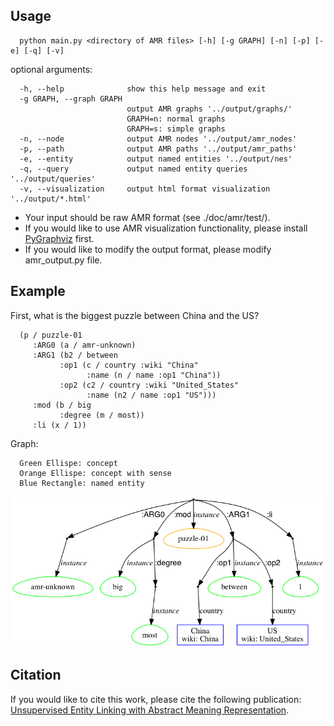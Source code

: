 ## Usage

      python main.py <directory of AMR files> [-h] [-g GRAPH] [-n] [-p] [-e] [-q] [-v]



optional arguments:

      -h, --help              show this help message and exit
      -g GRAPH, --graph GRAPH
                              output AMR graphs '../output/graphs/' 
                              GRAPH=n: normal graphs
                              GRAPH=s: simple graphs
      -n, --node              output AMR nodes '../output/amr_nodes'
      -p, --path              output AMR paths '../output/amr_paths'
      -e, --entity            output named entities '../output/nes'
      -q, --query             output named entity queries '../output/queries'
      -v, --visualization     output html format visualization '../output/*.html'

- Your input should be raw AMR format (see ./doc/amr/test/).
- If you would like to use AMR visualization functionality, please install [PyGraphviz](https://pygraphviz.github.io/) first.<br>
- If you would like to modify the output format, please modify amr_output.py file.

## Example
   First, what is the biggest puzzle between China and the US?<br>

      (p / puzzle-01
         :ARG0 (a / amr-unknown)
         :ARG1 (b2 / between
               :op1 (c / country :wiki "China"
                     :name (n / name :op1 "China"))
               :op2 (c2 / country :wiki "United_States"
                     :name (n2 / name :op1 "US")))
         :mod (b / big
               :degree (m / most))
         :li (x / 1))

Graph:<br>

      Green Ellispe: concept
      Orange Ellispe: concept with sense
      Blue Rectangle: named entity
![alt tag](https://github.com/panx27/amr-reader/blob/master/example.png)

## Citation
If you would like to cite this work, please cite the following publication: <br>
[Unsupervised Entity Linking with Abstract Meaning Representation](http://nlp.cs.rpi.edu/paper/amrel.pdf).
